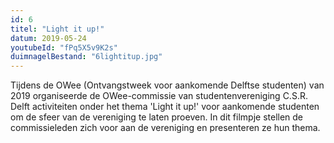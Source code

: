 ```yaml
---
id: 6
titel: "Light it up!"
datum: 2019-05-24
youtubeId: "fPq5X5v9K2s"
duimnagelBestand: "6lightitup.jpg"
---
```


Tijdens de OWee (Ontvangstweek voor aankomende Delftse studenten) van 2019 organiseerde de OWee-commissie van studentenvereniging C.S.R. Delft activiteiten onder het thema 'Light it up!' voor aankomende studenten om de sfeer van de vereniging te laten proeven. In dit filmpje stellen de commissieleden zich voor aan de vereniging en presenteren ze hun thema.
